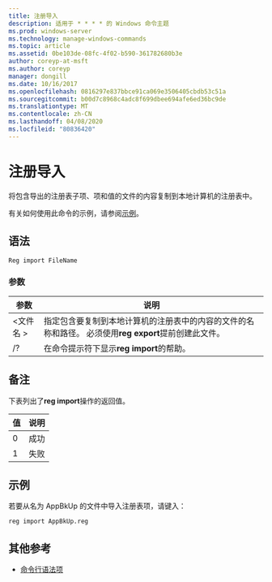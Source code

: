 ```yaml
---
title: 注册导入
description: 适用于 * * * * 的 Windows 命令主题
ms.prod: windows-server
ms.technology: manage-windows-commands
ms.topic: article
ms.assetid: 0be103de-08fc-4f02-b590-361782680b3e
author: coreyp-at-msft
ms.author: coreyp
manager: dongill
ms.date: 10/16/2017
ms.openlocfilehash: 0816297e837bbce91ca069e3506405cbdb53c51a
ms.sourcegitcommit: b00d7c8968c4adc8f699dbee694afe6ed36bc9de
ms.translationtype: MT
ms.contentlocale: zh-CN
ms.lasthandoff: 04/08/2020
ms.locfileid: "80836420"
---
```

# <a name="reg-import"></a>注册导入



将包含导出的注册表子项、项和值的文件的内容复制到本地计算机的注册表中。

有关如何使用此命令的示例，请参阅[示例](#BKMK_examples)。

## <a name="syntax"></a>语法

```
Reg import FileName
```

### <a name="parameters"></a>参数

|参数|说明|
|---------|-----------|
|\<文件名 >|指定包含要复制到本地计算机的注册表中的内容的文件的名称和路径。 必须使用**reg export**提前创建此文件。|
|/?|在命令提示符下显示**reg import**的帮助。|

## <a name="remarks"></a>备注

下表列出了**reg import**操作的返回值。

|值|说明|
|-----|-----------|
|0|成功|
|1|失败|

## <a name="examples"></a><a name=BKMK_examples></a>示例

若要从名为 AppBkUp 的文件中导入注册表项，请键入：
```
reg import AppBkUp.reg
```

## <a name="additional-references"></a>其他参考

- [命令行语法项](command-line-syntax-key.md)